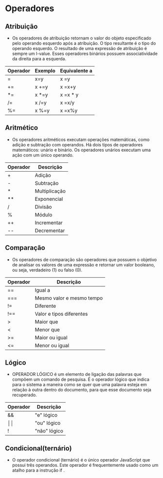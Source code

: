 # Operadores
## Atribuição
+ Os operadores de atribuição retornam o valor do objeto especificado pelo operando esquerdo após a atribuição. O tipo resultante é o tipo do operando esquerdo. O resultado de uma expressão de atribuição é sempre um l-value. Esses operadores binários possuem associatividade da direita para a esquerda.

| Operador | Exemplo | Equivalente a |
| ----------- | ----------- |----------- |
| =  | x=y    | x =y        |
| += | x +=y  |  x =x+y     |
| *= | x *=y  |   x =x * y  |
| /= | x /=y  | x =x/y      |
| %= | x %=y  |  x =x%y     |

## Aritmético
+ Os operadores aritméticos executam operações matemáticas, como adição e subtração com operandos. Há dois tipos de operadores matemáticos: unário e binário. Os operadores unários executam uma ação com um único operando.

|   Operador  | Descrição |
| ----------- | ----------- |
| +  | Adição        |
| -  | Subtração     |
| *  | Multiplicação |
| ** | Exponencial   |
| /  | Divisão       |
| %  | Módulo        |
| ++ | Incrementar   |
| -- | Decrementar   |

## Comparação
+ Os operadores de comparação são operadores que possuem o objetivo de analisar os valores de uma expressão e retornar um valor booleano, ou seja, verdadeiro (1) ou falso (0). 

|   Operador  | Descrição          |
| ----------- | -----------        |
| ==  | Igual a                    |
| === | Mesmo valor e mesmo tempo  |
| !=  | Diferente                  |
| !== | Valor e tipos diferentes   |
| >   | Maior que                  |
| <   | Menor que                  |
| >=  | Maior ou igual             |
| <=  | Menor ou igual             |

## Lógico 
+ OPERADOR LÓGICO é um elemento de ligação das palavras que compõem um comando de pesquisa. É o operador lógico que indica para o sistema a maneira como se quer que uma palavra esteja em relação à outra dentro do documento, para que esse documento seja recuperado.

|   Operador  | Descrição   |
| ----------- | ----------- |
| &&  | "e" lógico  |
| ││ | "ou" lógico  |
| !  | "não" lógico |

## Condicional(ternário)
+ O operador condicional (ternário) é o único operador JavaScript que possui três operandos. Este operador é frequentemente usado como um atalho para a instrução if .


